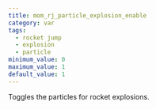 ```yaml
---
title: mom_rj_particle_explosion_enable
category: var
tags:
  - rocket jump
  - explosion
  - particle
minimum_value: 0
maximum_value: 1
default_value: 1
---
```


Toggles the particles for rocket explosions.